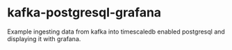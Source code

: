 # kafka-postgresql-grafana

Example ingesting data from kafka into timescaledb enabled postgresql and
displaying it with grafana.